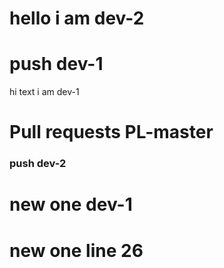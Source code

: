 
# 




# hello i am dev-2


# push dev-1

hi text i am dev-1

# Pull requests PL-master




### push dev-2


# new one dev-1



# new one line 26
